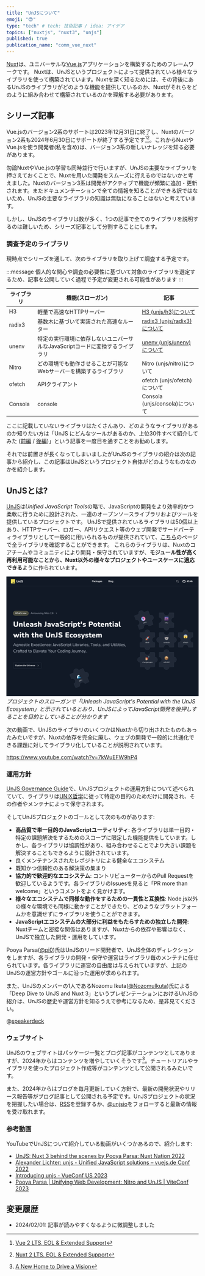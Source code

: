 ```yaml
---
title: "UnJSについて"
emoji: "😍"
type: "tech" # tech: 技術記事 / idea: アイデア
topics: ["nuxtjs", "nuxt3", "unjs"]
published: true
publication_name: "comm_vue_nuxt"
---
```


[Nuxt](https://nuxt.com/)は、ユニバーサルな[Vue.js](https://vuejs.org/)アプリケーションを構築するためのフレームワークです。
Nuxtは、UnJSというプロジェクトによって提供されている様々なライブラリを使って構築されています。Nuxtを深く知るためには、その背後にあるUnJSのライブラリがどのような機能を提供しているのか、Nuxtがそれらをどのように組み合わせて構築されているのかを理解する必要があります。

## シリーズ記事

Vue.jsのバージョン2系のサポートは2023年12月31日に終了し、Nuxtのバージョン2系も2024年6月30日にサポートが終了する予定です[^1][^2]。これからNuxtやVue.jsを使う開発者(私を含め)は、バージョン3系の新しいナレッジを知る必要があります。

勿論NuxtやVue.jsの学習も同時並行で行いますが、UnJSの主要なライブラリを押さえておくことで、Nuxtを用いた開発をスムーズに行えるのではないかと考えました。Nuxtのバージョン3系は開発がアクティブで機能が頻繁に追加・更新されます。またドキュメンテーションで全ての情報を知ることができる訳ではないため、UnJSの主要なライブラリの知識は無駄になることはないと考えています。

しかし、UnJSのライブラリは数が多く、1つの記事で全てのライブラリを説明するのは難しいため、シリーズ記事として分割することにします。

[^1]: [Vue 2 LTS, EOL & Extended Support](https://v2.vuejs.org/lts/)
[^2]: [Nuxt 2 LTS, EOL & Extended Support](https://v2.nuxt.com/lts/)

### 調査予定のライブラリ

現時点でシリーズを通して、次のライブラリを取り上げて調査する予定です。

:::message
個人的な関心や調査の必要性に基づいて対象のライブラリを選定するため、記事を公開していく過程で予定が変更される可能性があります
:::

ライブラリ | 機能(スローガン) | 記事
---|---|---
H3 | 軽量で高速なHTTPサーバー | [H3 (unjs/h3)について](./introducing-unjs-h3)
radix3 | 基数木に基づいて実装された高速なルーター | [radix3 (unjs/radix3)について](./introducing-unjs-radix3)
unenv | 特定の実行環境に依存しないユニバーサルなJavaScriptコードに変換するライブラリ | [unenv (unjs/unenv)について](./introducing-unjs-unenv)
Nitro | どの環境でも動作させることが可能なWebサーバーを構築するライブラリ | Nitro (unjs/nitro)について
ofetch | APIクライアント | ofetch (unjs/ofetch)について
Consola | console | Consola (unjs/consola)について

ここに記載していないライブラリはたくさんあり、どのようなライブラリがあるのか知りたい方は「UnJS にどんなツールがあるのか、上位30件すべて紹介してみた ([前編](https://zenn.dev/ytr0903/articles/c6c42147ed29be) / [後編](https://zenn.dev/ytr0903/articles/6b50bf790c340b))」という記事を一度目を通すことをお勧めします。

それでは前置きが長くなってしまいましたがUnJSのライブラリの紹介は次の記事から紹介し、この記事はUnJSというプロジェクト自体がどのようなものなのかを紹介します。

## UnJSとは?

[UnJS](https://unjs.io/)は*Unified JavaScript Tools*の略で、JavaScriptの開発をより効率的かつ柔軟に行うために設計された、一連のオープンソースライブラリおよびツールを提供しているプロジェクトです。
UnJSで提供されているライブラリは50個以上あり、HTTPサーバー、ロガー、APIリクエスト等のウェブ開発でサードパーティライブラリとして一般的に用いられるものが提供されていて、[こちら](https://unjs.io/packages)のページで全ライブラリを確認することができます。
これらのライブラリは、Nuxtのコアチームやコミュニティにより開発・保守されていますが、**モジュール性が高く再利用可能なことから、Nuxt以外の様々なプロジェクトやユースケースに適応できる**ように作られています。

![UnJSのトップページのスクリーンショット](/images/unjs-website.png)
*プロジェクトのスローガンで「Unleash JavaScript's Potential with the UnJS Ecosystem」と示されているとおり、UnJSによってJavaScript開発を後押しすることを目的としていることが分かります*

次の動画で、UnJSのライブラリのいくつかはNuxtから切り出されたものもあったみたいですが、Nuxtの依存を完全に廃し、ウェブの開発で一般的に共通化できる課題に対してライブラリ化していることが説明されています。

https://www.youtube.com/watch?v=7kWuEFW9hP4

### 運用方針

[UnJS Governance Guide](https://github.com/unjs/governance)で、UnJSプロジェクトの運用方針について述べられていて、ライブラリは[UNIX哲学](https://ja.wikipedia.org/wiki/UNIX哲学)に従って特定の目的のためだけに開発され、その作者やメンテナによって保守されます。

そしてUnJSプロジェクトのゴールとして次のものがあります:

* **高品質で単一目的のJavaScriptユーティリティ**: 各ライブラリは単一目的・特定の課題解決をするためのスコープに限定した機能提供をしています。しかし、各ライブラリは協調性があり、組み合わせることでより大きい課題を解決することもできるように設計されています。
* 良くメンテナンスされたレポジトリによる健全なエコシステム
* 既知かつ信頼性のある解決策の集まり
* **協力的で歓迎的なエコシステム**: コントリビューターからのPull Requestを歓迎しているようです。各ライブラリのIssuesを見ると「PR more than welcome」というコメントをよく見かけます。
* **様々なエコシステムで同様な動作をするための一貫性と互換性**: Node.js以外の様々な環境でも同様に動かすことができたり、どのようなプラットフォームかを意識せずにライブラリを使うことができます。
* **JavaScriptエコシステムの大部分に利益をもたらすための独立した開発**: Nuxtチームと密接な関係はありますが、Nuxtからの依存や影響はなく、UnJSで独立した開発・運用をしています。

Pooya Parsa([@pi0](https://twitter.com/_pi0_))氏はUnJSのリード開発者で、UnJS全体のディレクションをしますが、各ライブラリの開発・保守や運営はライブラリ毎のメンテナに任せられています。各ライブラリに運営の自由度は与えられていますが、上記のUnJSの運営方針やゴールに沿った運用が求められます。

また、UnJSのメンバーの1人であるNozomu Ikuta([@NozomuIkuta](https://twitter.com/NozomuIkuta))氏による「Deep Dive to UnJS and Nuxt 3」というプレゼンテーションにおけるUnJSの紹介は、UnJSの歴史や運営方針を知るうえで参考になるため、是非見てください。

@[speakerdeck](7d5edc3ef4ff462a8b840fb3de1ea107)

### ウェブサイト

UnJSのウェブサイトはパッケージ一覧とブログ記事がコンテンツとしてありますが、2024年からはコンテンツを増やしていくそうです[^3]。チュートリアルやライブラリを使ったプロジェクト作成等がコンテンツとして公開されるみたいです。

また、2024年からはブログを毎月更新していく方針で、最新の開発状況やリリース報告等がブログ記事として公開される予定です。UnJSプロジェクトの状況を把握したい場合は、[RSS](https://unjs.io/rss)を登録するか、[@unjsio](https://twitter.com/unjsio)をフォローすると最新の情報を受け取れます。

[^3]: [A New Home to Drive a Vision](https://unjs.io/blog/2023-12-11-a-new-home-to-drive-a-vision)

### 参考動画

YouTubeでUnJSについて紹介している動画がいくつかあるので、紹介します:

* [UnJS: Nuxt 3 behind the scenes by Pooya Parsa: Nuxt Nation 2022](https://www.youtube.com/watch?v=8c5sNjdkEpU)
* [Alexander Lichter: unjs - Unified JavaScript solutions – vuejs.de Conf 2022](https://www.youtube.com/watch?v=zrSmzD9VH6A)
* [Introducing unjs - VueConf US 2023](https://www.youtube.com/watch?v=jc-42ZtaD_k)
* [Pooya Parsa | Unifying Web Development: Nitro and UnJS | ViteConf 2023](https://www.youtube.com/watch?v=BELNwXNl7bo)

## 変更履歴

* 2024/02/01: 記事が読みやすくなるように微調整しました
